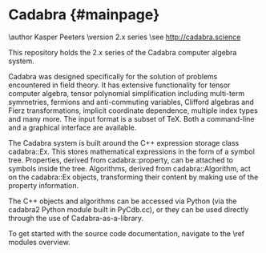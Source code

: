 Cadabra                                         {#mainpage}
=======

\author  Kasper Peeters
\version 2.x series
\see     http://cadabra.science


This repository holds the 2.x series of the Cadabra computer
algebra system. 

Cadabra was designed specifically for the solution of problems
encountered in field theory. It has extensive functionality for tensor
computer algebra, tensor polynomial simplification including
multi-term symmetries, fermions and anti-commuting variables, Clifford
algebras and Fierz transformations, implicit coordinate dependence,
multiple index types and many more. The input format is a subset of
TeX. Both a command-line and a graphical interface are available.

The Cadabra system is built around the C++ expression storage class
cadabra::Ex.  This stores mathematical expressions in the form of a
symbol tree. Properties, derived from cadabra::property, can be
attached to symbols inside the tree.  Algorithms, derived from
cadabra::Algorithm, act on the cadabra::Ex objects, transforming their
content by making use of the property information.

The C++ objects and algorithms can be accessed via Python (via the
cadabra2 Python module built in PyCdb.cc), or they can be used
directly through the use of Cadabra-as-a-library.

To get started with the source code documentation, navigate to the
\ref modules overview.

